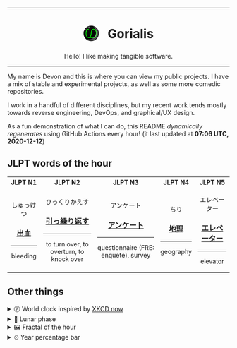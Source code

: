 ***

<h1 align="center">
<sub>
    <img src="readme/resources/avatar.png" height="36">
</sub>
&nbsp;
Gorialis
</h1>
<p align="center">
Hello! I like making tangible software.
</p>

***

My name is Devon and this is where you can view my public projects. I have a mix of stable and experimental projects, as well as some more comedic repositories.

I work in a handful of different disciplines, but my recent work tends mostly towards reverse engineering, DevOps, and graphical/UX design.

As a fun demonstration of what I can do, this README *dynamically regenerates* using GitHub Actions every hour! (it last updated at **07:06 UTC, 2020-12-12**)

<h2>JLPT words of the hour</h2>
<table>
    <tr>
        <th>JLPT N1</th>
        <th>JLPT N2</th>
        <th>JLPT N3</th>
        <th>JLPT N4</th>
        <th>JLPT N5</th>
    </tr>
    <tr>
        <td>
            <p align="center">しゅっけつ</p>
            <h3 align="center"><b><a href="https://jisho.org/search/%E5%87%BA%E8%A1%80">出血</a></b></h3>
            <hr>
            <p align="center">bleeding</p>
        </td>
        <td>
            <p align="center">ひっくりかえす</p>
            <h3 align="center"><b><a href="https://jisho.org/search/%E5%BC%95%E3%81%A3%E7%B9%B0%E3%82%8A%E8%BF%94%E3%81%99">引っ繰り返す</a></b></h3>
            <hr>
            <p align="center">to turn over,<wbr> to overturn,<wbr> to knock over</p>
        </td>
        <td>
            <p align="center">アンケート</p>
            <h3 align="center"><b><a href="https://jisho.org/search/%E3%82%A2%E3%83%B3%E3%82%B1%E3%83%BC%E3%83%88">アンケート</a></b></h3>
            <hr>
            <p align="center">questionnaire (FRE: enquete),<wbr> survey</p>
        </td>
        <td>
            <p align="center">ちり</p>
            <h3 align="center"><b><a href="https://jisho.org/search/%E5%9C%B0%E7%90%86">地理</a></b></h3>
            <hr>
            <p align="center">geography</p>
        </td>
        <td>
            <p align="center">エレベーター</p>
            <h3 align="center"><b><a href="https://jisho.org/search/%E3%82%A8%E3%83%AC%E3%83%99%E3%83%BC%E3%82%BF%E3%83%BC">エレベーター</a></b></h3>
            <hr>
            <p align="center">elevator</p>
        </td>
    </tr>
</table>

<h2>Other things</h2>
<details>
<summary>🕖  World clock inspired by <a href="https://xkcd.com/now">XKCD now</a></summary>

> <img src="generated/now.png" width="512">

</details>
<details>
<summary>🌙 Lunar phase</summary>

The moon is approximately 93.97% through its phase ().

</details>
<details>
<summary>&#x1f5bc; Fractal of the hour</summary>

> <img src="generated/fractal.png" width="512">

</details>
<details>
<summary>&#x23f2; Year percentage bar</summary>
<pre><code>2020 [██████████████████▁▁] 94.62%</code></pre>
</details>

